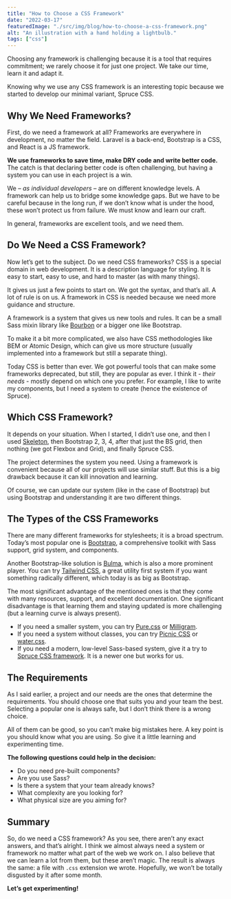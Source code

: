 ```yaml
---
title: "How to Choose a CSS Framework"
date: "2022-03-17"
featuredImage: "./src/img/blog/how-to-choose-a-css-framework.png"
alt: "An illustration with a hand holding a lightbulb."
tags: ["css"]
---
```


<p class="lead">Choosing any framework is challenging because it is a tool that requires commitment; we rarely choose it for just one project. We take our time, learn it and adapt it.</p>

Knowing why we use any CSS framework is an interesting topic because we started to develop our minimal variant, Spruce CSS.

## Why We Need Frameworks?

First, do we need a framework at all? Frameworks are everywhere in development, no matter the field. Laravel is a back-end, Bootstrap is a CSS, and React is a JS framework.

**We use frameworks to save time, make DRY code and write better code.** The catch is that declaring better code is often challenging, but having a system you can use in each project is a win.

We – *as individual developers* – are on different knowledge levels. A framework can help us to bridge some knowledge gaps. But we have to be careful because in the long run, if we don’t know what is under the hood, these won’t protect us from failure. We must know and learn our craft.

In general, frameworks are excellent tools, and we need them.

## Do We Need a CSS Framework?

Now let’s get to the subject. Do we need CSS frameworks? CSS is a special domain in web development. It is a description language for styling. It is easy to start, easy to use, and hard to master (as with many things).

It gives us just a few points to start on. We got the syntax, and that’s all. A lot of rule is on us. A framework in CSS is needed because we need more guidance and structure.

A framework is a system that gives us new tools and rules. It can be a small Sass mixin library like [Bourbon](https://www.bourbon.io/) or a bigger one like Bootstrap.

To make it a bit more complicated, we also have CSS methodologies like BEM or Atomic Design, which can give us more structure (usually implemented into a framework but still a separate thing).

Today CSS is better than ever. We got powerful tools that can make some frameworks deprecated, but still, they are popular as ever. I think it - *their needs* - mostly depend on which one you prefer. For example, I like to write my components, but I need a system to create (hence the existence of Spruce).

## Which CSS Framework?

It depends on your situation. When I started, I didn’t use one, and then I used [Skeleton](http://getskeleton.com/
), then Bootstrap 2, 3, 4, after that just the BS grid, then nothing (we got Flexbox and Grid), and finally Spruce CSS.

The project determines the system you need. Using a framework is convenient because all of our projects will use similar stuff. But this is a big drawback because it can kill innovation and learning.

Of course, we can update our system (like in the case of Bootstrap) but using Bootstrap and understanding it are two different things.

## The Types of the CSS Frameworks

There are many different frameworks for stylesheets; it is a broad spectrum. Today’s most popular one is [Bootstrap](https://getbootstrap.com/), a comprehensive toolkit with Sass support, grid system, and components.

Another Bootstrap-like solution is [Bulma](https://bulma.io/), which is also a more prominent player. You can try [Tailwind CSS](https://tailwindcss.com/), a great utility first system if you want something radically different, which today is as big as Bootstrap.

The most significant advantage of the mentioned ones is that they come with many resources, support, and excellent documentation. One significant disadvantage is that learning them and staying updated is more challenging (but a learning curve is always present).

- If you need a smaller system, you can try [Pure.css](https://purecss.io/
) or [Milligram](https://milligram.io/).
- If you need a system without classes, you can try [Picnic CSS](https://picnicss.com/) or [water.css](https://github.com/kognise/water.css).
- If you need a modern, low-level Sass-based system, give it a try to [Spruce CSS framework](https://sprucecss.com/docs/getting-started/introduction). It is a newer one but works for us.

## The Requirements

As I said earlier, a project and our needs are the ones that determine the requirements. You should choose one that suits you and your team the best. Selecting a popular one is always safe, but I don’t think there is a wrong choice.

All of them can be good, so you can’t make big mistakes here. A key point is you should know what you are using. So give it a little learning and experimenting time.

**The following questions could help in the decision:**

- Do you need pre-built components?
- Are you use Sass?
- Is there a system that your team already knows?
- What complexity are you looking for?
- What physical size are you aiming for?

## Summary

So, do we need a CSS framework? As you see, there aren’t any exact answers, and that’s alright. I think we almost always need a system or framework no matter what part of the web we work on. I also believe that we can learn a lot from them, but these aren’t magic. The result is always the same: a file with `.css` extension we wrote. Hopefully, we won’t be totally disgusted by it after some month.

**Let’s get experimenting!**
